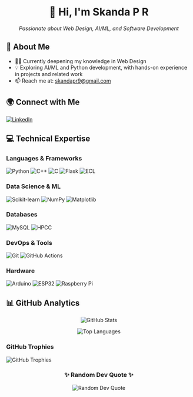 <div align="center">
  <h1>👋 Hi, I'm Skanda P R </h1>
  <p><em>Passionate about Web Design, AI/ML, and Software Development</em></p>
</div>

## 🌟 About Me
- 👨‍💻 Currently deepening my knowledge in Web Design
- 💡 Exploring AI/ML and Python development, with hands-on experience in projects and related work
- 📫 Reach me at: skandapr9@gmail.com

## 🌍 Connect with Me
[![LinkedIn](https://img.shields.io/badge/LinkedIn-%230077B5.svg?logo=linkedin&logoColor=white)](https://www.linkedin.com/in/skanda-p-r/)

## 💻 Technical Expertise

### Languages & Frameworks
![Python](https://img.shields.io/badge/python-3670A0?style=for-the-badge&logo=python&logoColor=ffdd54)
![C++](https://img.shields.io/badge/c++-%2300599C.svg?style=for-the-badge&logo=c%2B%2B&logoColor=white)
![C](https://img.shields.io/badge/c-%2300599C.svg?style=for-the-badge&logo=c&logoColor=white)
![Flask](https://img.shields.io/badge/flask-%23000.svg?style=for-the-badge&logo=flask&logoColor=white)
![ECL](https://img.shields.io/badge/ECL-%230071C5.svg?style=for-the-badge&logo=code&logoColor=white)

### Data Science & ML
![Scikit-learn](https://img.shields.io/badge/scikit--learn-%23F7931E.svg?style=for-the-badge&logo=scikit-learn&logoColor=white)
![NumPy](https://img.shields.io/badge/numpy-%23013243.svg?style=for-the-badge&logo=numpy&logoColor=white)
![Matplotlib](https://img.shields.io/badge/Matplotlib-%230076A8.svg?style=for-the-badge&logo=matplotlib&logoColor=white)

### Databases
<!-- ![MongoDB](https://img.shields.io/badge/MongoDB-%234ea94b.svg?style=for-the-badge&logo=mongodb&logoColor=white) -->
![MySQL](https://img.shields.io/badge/mysql-4479A1.svg?style=for-the-badge&logo=mysql&logoColor=white)
![HPCC](https://img.shields.io/badge/HPCC%20Systems-%23005193.svg?style=for-the-badge&logo=databricks&logoColor=white)

### DevOps & Tools
![Git](https://img.shields.io/badge/git-%23F05033.svg?style=for-the-badge&logo=git&logoColor=white)
![GitHub Actions](https://img.shields.io/badge/github%20actions-%232671E5.svg?style=for-the-badge&logo=githubactions&logoColor=white)

### Hardware
![Arduino](https://img.shields.io/badge/-Arduino-00979D?style=for-the-badge&logo=Arduino&logoColor=white)
![ESP32](https://img.shields.io/badge/ESP32-%230092D0.svg?style=for-the-badge&logo=espressif&logoColor=white)
![Raspberry Pi](https://img.shields.io/badge/-RaspberryPi-C51A4A?style=for-the-badge&logo=Raspberry-Pi)

## 📊 GitHub Analytics
<div align="center">

  ![GitHub Stats](https://github-readme-stats.vercel.app/api?username=Skanda-P-R&show_icons=true&theme=radical)
  
  ![Top Languages](https://github-readme-stats.vercel.app/api/top-langs/?username=Skanda-P-R&layout=compact&theme=radical)
  
</div>

### GitHub Trophies
![GitHub Trophies](https://github-profile-trophy.vercel.app/?username=Skanda-P-R&theme=default&no-frame=false&no-bg=true&margin-w=4)

<div align="center">
  
### ✨ Random Dev Quote ✨
![Random Dev Quote](https://quotes-github-readme.vercel.app/api?type=horizontal&theme=radical)

</div>

